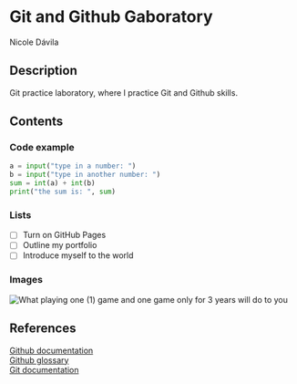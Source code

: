 # Git and Github Gaboratory
Nicole Dávila

## Description
Git practice laboratory, where I practice Git and Github skills.

## Contents
### Code example

```python
a = input("type in a number: ")
b = input("type in another number: ")
sum = int(a) + int(b)
print("the sum is: ", sum)
```

### Lists
- [ ] Turn on GitHub Pages
- [ ] Outline my portfolio
- [ ] Introduce myself to the world

### Images
![What playing one (1) game and one game only for 3 years will do to you](p100leon.png)

## References
[Github documentation](https://docs.github.com/en)
<br>
[Github glossary](https://docs.github.com/en/get-started/learning-about-github/github-glossary)
<br>
[Git documentation](https://git-scm.com/doc)




